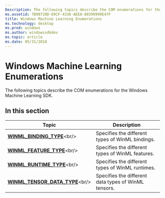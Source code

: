 ```yaml
---
Description: The following topics describe the COM enumerations for the Windows Machine Learning SDK.
ms.assetid: 7B98720D-89CF-4336-AEEA-80399999E47F
title: Windows Machine Learning Enumerations
ms.technology: desktop
ms.prod: windows
ms.author: windowssdkdev
ms.topic: article
ms.date: 05/31/2018
---
```


# Windows Machine Learning Enumerations

The following topics describe the COM enumerations for the Windows Machine Learning SDK.

## In this section



| Topic                                                                              | Description                                                     |
|------------------------------------------------------------------------------------|-----------------------------------------------------------------|
| [**WINML\_BINDING\_TYPE**](https://msdn.microsoft.com/en-us/library/Mt845852(v=VS.85).aspx)<br/>          | Specifies the different types of WinML bindings.<br/>     |
| [**WINML\_FEATURE\_TYPE**](https://msdn.microsoft.com/en-us/library/Mt845853(v=VS.85).aspx)<br/>          | Specifies the different types of WinML features.<br/>     |
| [**WINML\_RUNTIME\_TYPE**](https://msdn.microsoft.com/en-us/library/Mt845860(v=VS.85).aspx)<br/>          | Specifies the different types of WinML runtimes.<br/>     |
| [**WINML\_TENSOR\_DATA\_TYPE**](https://msdn.microsoft.com/en-us/library/Mt845864(v=VS.85).aspx)<br/> | Specifies the different data types of WinML tensors.<br/> |



 

 

 




